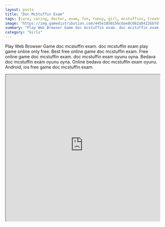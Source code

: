 ```yaml
---
layout: posts
title: "Doc McStuffin Exam"
tags: [care, caring, doctor, exam, fun, funny, girl, mcstuffins, treatment, free, online, games, oyna, game, free, games, play, play, games]
image: "https://img.gamedistribution.com/445e1050156c6ae8c082a8422bb7dfc0.jpg"
summary: "Play Web Browser Game doc mcstuffin exam. doc mcstuffin exam play game online only free. Best free online game doc mcstuffin exam. Free online game doc mcstuffin exam. doc mcstuffin exam oyunu oyna. Bedava doc mcstuffin exam oyunu oyna. Online bedava doc mcstuffin exam oyunu. Android, ios free game doc mcstuffin exam."
category: "Girls"
---
```


Play Web Browser Game doc mcstuffin exam. doc mcstuffin exam play game online only free. Best free online game doc mcstuffin exam. Free online game doc mcstuffin exam. doc mcstuffin exam oyunu oyna. Bedava doc mcstuffin exam oyunu oyna. Online bedava doc mcstuffin exam oyunu. Android, ios free game doc mcstuffin exam.

<iframe width="100%" height="480px;" src="https://flash.gamedistribution.com?game=445e1050156c6ae8c082a8422bb7dfc0"></iframe>
